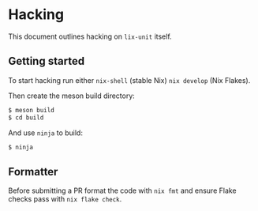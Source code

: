 # Hacking

This document outlines hacking on `lix-unit` itself.

## Getting started

To start hacking run either `nix-shell` (stable Nix) `nix develop` (Nix Flakes).

Then create the meson build directory:
``` sh
$ meson build
$ cd build
```

And use `ninja` to build:
``` sh
$ ninja
```
## Formatter

Before submitting a PR format the code with `nix fmt` and ensure Flake checks pass with `nix flake check`.
